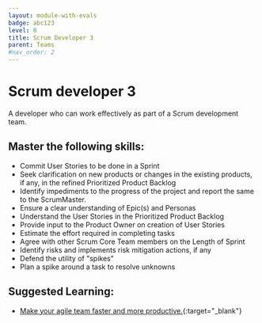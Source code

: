 ```yaml
---
layout: module-with-evals
badge: abc123
level: 0
title: Scrum Developer 3
parent: Teams
#nav_order: 2
---
```

# Scrum developer 3

A developer who can work effectively as part of a Scrum development team.

## Master the following skills:

- Commit User Stories to be done in a Sprint
- Seek clarification on new products or changes in the existing products, if any, in the refined Prioritized Product Backlog
- Identify impediments to the progress of the project and report the same to the ScrumMaster.
- Ensure a clear understanding of Epic(s) and Personas
- Understand the User Stories in the Prioritized Product Backlog
- Provide input to the Product Owner on creation of User Stories
- Estimate the effort required in completing tasks
- Agree with other Scrum Core Team members on the Length of Sprint
- Identify risks and implements risk mitigation actions, if any
- Defend the utility of "spikes"
- Plan a spike around a task to resolve unknowns

## Suggested Learning:

- [Make your agile team faster and more productive.](https://www.udemy.com/course/growing-agile-impediments/){:target="\_blank"}
